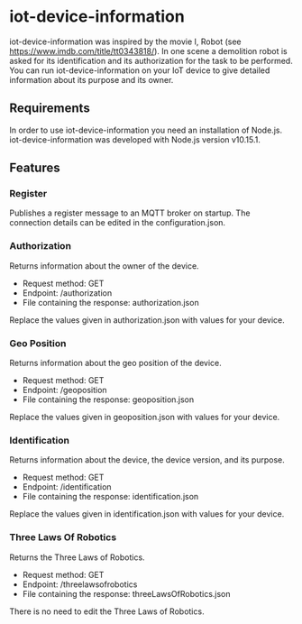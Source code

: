 # iot-device-information

iot-device-information was inspired by the movie I, Robot (see https://www.imdb.com/title/tt0343818/).
In one scene a demolition robot is asked for its identification and its authorization for the task to be performed.
You can run iot-device-information on your IoT device to give detailed information about its purpose and its owner.

## Requirements

In order to use iot-device-information you need an installation of Node.js. iot-device-information was developed with Node.js version v10.15.1.

## Features

### Register

Publishes a register message to an MQTT broker on startup. The connection details can be edited in the configuration.json.

### Authorization

Returns information about the owner of the device.

* Request method: GET
* Endpoint: /authorization
* File containing the response: authorization.json

Replace the values given in authorization.json with values for your device.

### Geo Position

Returns information about the geo position of the device.

* Request method: GET
* Endpoint: /geoposition
* File containing the response: geoposition.json

Replace the values given in geoposition.json with values for your device.

### Identification

Returns information about the device, the device version, and its purpose.

* Request method: GET
* Endpoint: /identification
* File containing the response: identification.json

Replace the values given in identification.json with values for your device.

### Three Laws Of Robotics

Returns the Three Laws of Robotics.

* Request method: GET
* Endpoint: /threelawsofrobotics
* File containing the response: threeLawsOfRobotics.json

There is no need to edit the Three Laws of Robotics.